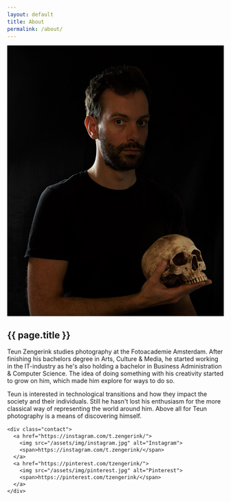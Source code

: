 ```yaml
---
layout: default
title: About
permalink: /about/
---
```


<article class="about">
  <div class="profile">
    <img src="/assets/photos/selected/03.jpg" alt="Teun Zengerink">
  </div>

  <div class="description">
    <h2>{{ page.title }}</h2>
    <p>Teun Zengerink studies photography at the Fotoacademie Amsterdam. After finishing his bachelors degree in Arts, Culture & Media, he started working in the IT-industry as he's also holding a bachelor in Business Administration & Computer Science. The idea of doing something with his creativity started to grow on him, which made him explore for ways to do so.</p>
    <p>Teun is interested in technological transitions and how they impact the society and their individuals. Still he hasn't lost his enthusiasm for the more classical way of representing the world around him. Above all for Teun photography is a means of discovering himself.</p>

    <div class="contact">
      <a href="https://instagram.com/t.zengerink/">
        <img src="/assets/img/instagram.jpg" alt="Instagram">
        <span>https://instagram.com/t.zengerink/</span>
      </a>
      <a href="https://pinterest.com/tzengerink/">
        <img src="/assets/img/pinterest.jpg" alt="Pinterest">
        <span>https://pinterest.com/tzengerink/</span>
      </a>
    </div>
  </div>
</article>
